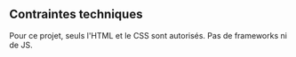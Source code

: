 ## Contraintes techniques

Pour ce projet, seuls l'HTML et le CSS sont autorisés. Pas de frameworks ni de JS.
